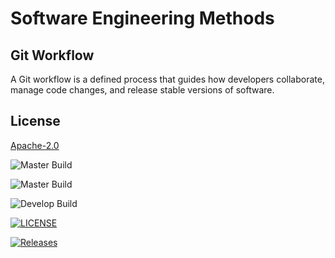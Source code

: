 # Software Engineering Methods

## Git Workflow

A Git workflow is a defined process that guides how developers collaborate, manage code changes, and release stable versions of software.

## License

[Apache-2.0](https://www.apache.org/licenses/LICENSE-2.0)

![Master Build](https://github.com/myo-papa-kyaw/Group1DevopsCoursework/actions/workflows/main.yml/badge.svg?branch=master&style=flat-square&label=Master%20Build)

![Master Build](https://img.shields.io/github/actions/workflow/status/myo-papa-kyaw/Group1DevopsCoursework/main.yml?branch=master&style=flat-square&label=Master%20Build)

![Develop Build](https://img.shields.io/github/actions/workflow/status/myo-papa-kyaw/Group1DevopsCoursework/main.yml?branch=master&style=flat-square&label=Develop%20Build)

[![LICENSE](https://img.shields.io/github/license/myo-papa-kyaw/Group1DevopsCoursework.svg?style=flat-square)](https://github.com/myo-papa-kyaw/sem/blob/master/LICENSE)

[![Releases](https://img.shields.io/github/release/myo-papa-kyaw/Group1DevopsCoursework/all.svg?style=flat-square)](https://github.com/myo-papa-kyaw/sem/releases)
